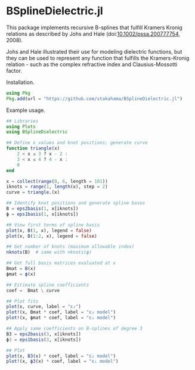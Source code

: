 BSplineDielectric.jl
==============

This package implements recursive B-splines that fulfill Kramers Kronig relations as described by Johs and Hale (doi:[10.1002/pssa.200777754](https://doi.org/10.1002/pssa.200777754), 2008). 

Johs and Hale illustrated their use for modeling dielectric functions, but they can be used to represent any function that fulfills the Kramers-Kronig relation - such as the complex refractive index and Clausius-Mossotti factor.

Installation.
```julia
using Pkg
Pkg.add(url = "https://github.com/stakahama/BSplineDielectric.jl")
```

Example usage.
```julia
## Libraries
using Plots
using BSplineDielectric

## Define x values and knot positions; generate curve
function triangle(x)
    2 < x ≤ 3 ? x - 2 :
    3 < x ≤ 4 ? 4 - x :
    0
end

x = collect(range(0, 6, length = 101))
iknots = range(1, length(x), step = 2)
curve = triangle.(x)

## Identify knot positions and generate spline bases
B = eps2basis(1, x[iknots])
ϕ = eps1basis(1, x[iknots])

## View first terms of spline basis
plot(x, B(1, x), legend = false)
plot(x, B(1:2, x), legend = false)

## Get number of knots (maximum allowable index)
nknots(B)  # same with nknots(ϕ)

## Get full basis matrices evaluated at x
Bmat = B(x)
ϕmat = ϕ(x)

## Estimate spline coefficients
coef =  Bmat \ curve

## Plot fits
plot(x, curve, label = "ε₂")
plot!(x, Bmat * coef, label = "ε₂ model")
plot!(x, ϕmat * coef, label = "ε₁ model")

## Apply same coefficients on B-splines of degree 3
B3 = eps2basis(3, x[iknots])
ϕ3 = eps1basis(3, x[iknots])

## Plot
plot(x, B3(x) * coef, label = "ε₂ model")
plot!(x, ϕ3(x) * coef, label = "ε₁ model")
```
